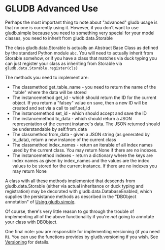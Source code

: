 # GLUDB Advanced Use

Perhaps the most important thing to note about "advanced" gludb usage is that
no one is currently using it. However, if you don't want to use gludb.simple
because you need to something very special for your model classes, you need to
inherit from gludb.data.Storable

The class gludb.data.Storable is actually an Abstract Base Class as defined by
the standard Python module `abc`. You will need to actually inherit from
Storable somehow, or if you have a class that matches via duck typing you can
just register your class as inheriting from Storable via
`gludb.data.Storable.register(cls)`

The methods you need to implement are:

* The classmethod get_table_name - you need to return the name of the "table"
  where the data will be stored
* The instancemethod get_id - which should return the ID for the current
  object. If you return a "falsey" value on save, then a new ID will be created
  and set via a call to self.set_id
* The instancemethod set_id - which should accept and save the ID
* The instancemethod to_data - which should return a JSON representation of
  the current instance's data. The JSON returned should be understandable by
  self.from_data
* The classmethod from_data - given a JSON string (as generated by to_data),
  return a new instance of the current class
* The classmethod index_names - return an iterable of all index names used by
  the current class. You may return None if there are no indexes.
* The instancemethod indexes - return a dictionary where the keys are index
  names as given by index_names and the values are the index values to be
  stored for the current instance. If there are no indexes you may return None

A class with all these methods implemented that descends from
gludb.data.Storable (either via actual inheritance or duck typing and
registration) may be decorated with gludb.data.DatabaseEnabled, which supplies
the persistance methods as described in the "DBObject annotation" of [Using
gludb.simple](simple.md).

Of course, there's very little reason to go through the trouble of implementing
all of the above functionality if you're *not* going to annotate your class
with DBObject.

One final note: *you* are responsible for implementing versioning (if you need
it). You can use the functions provides by gludb.versioning if you wish.
See [Versioning](versioning.md) for details.
